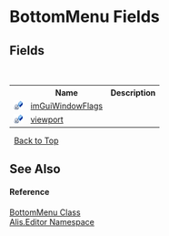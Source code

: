# BottomMenu Fields
 


## Fields
&nbsp;<table><tr><th></th><th>Name</th><th>Description</th></tr><tr><td>![Private field](media/privfield.gif "Private field")</td><td><a href="a2f72ebf-d9c8-b20d-fa21-3179c722d3db">imGuiWindowFlags</a></td><td /></tr><tr><td>![Private field](media/privfield.gif "Private field")</td><td><a href="49384ab2-5ddd-16d1-29a5-d3153e8435f2">viewport</a></td><td /></tr></table>&nbsp;
<a href="#bottommenu-fields">Back to Top</a>

## See Also


#### Reference
<a href="29b2535b-eddd-1bef-fb4c-256859f2db11">BottomMenu Class</a><br /><a href="b150ade4-39de-a232-5f06-d3cdc1b2c538">Alis.Editor Namespace</a><br />